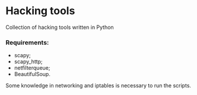 # Hacking tools

Collection of hacking tools written in Python

### Requirements:
  - scapy;
  - scapy_http;
  - netfilterqueue;
  - BeautifulSoup.
  
Some knowledge in networking and iptables is necessary to run the scripts.
